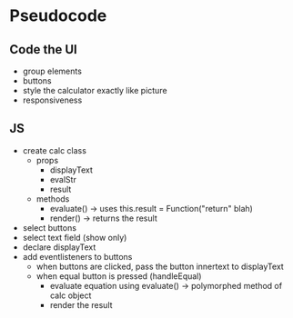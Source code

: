 # Pseudocode

## Code the UI
- group elements
- buttons
- style the calculator exactly like picture
- responsiveness

## JS
- create calc class
    - props
        - displayText
        - evalStr
        - result
    - methods
        - evaluate() -> uses this.result = Function("return" blah)
        - render() -> returns the result
- select buttons
- select text field (show only)
- declare displayText
- add eventlisteners to buttons
    - when buttons are clicked, pass the button innertext to displayText
    - when equal button is pressed (handleEqual)
        - evaluate equation using evaluate() -> polymorphed method of calc object
        - render the result
        